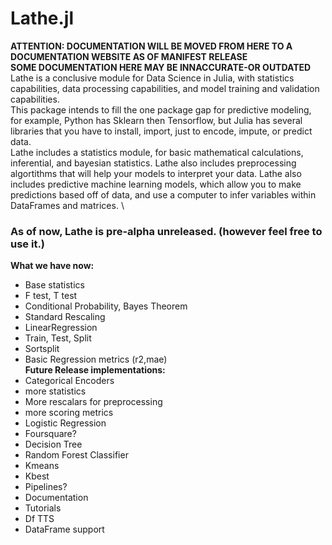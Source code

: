 # Lathe.jl
**ATTENTION: DOCUMENTATION WILL BE MOVED FROM HERE TO A DOCUMENTATION WEBSITE AS OF MANIFEST RELEASE** \
**SOME DOCUMENTATION HERE MAY BE INNACCURATE-OR OUTDATED**
Lathe is a conclusive module for Data Science in Julia, with statistics capabilities, data processing capabilities, and model training and validation capabilities. \
This package intends to fill the one package gap for predictive modeling, for example, Python has Sklearn then Tensorflow, but Julia has several libraries that you have to install, import, just to encode, impute, or predict data. \
Lathe includes a statistics module, for basic mathematical calculations, inferential, and bayesian statistics. Lathe also includes preprocessing algortithms that will help your models to interpret your data. Lathe also includes predictive machine learning models, which allow you to make predictions based off of data, and use a computer to infer variables within DataFrames and matrices. \
### As of now, Lathe is pre-alpha unreleased. (however feel free to use it.)
**What we have now:**
- Base statistics
- F test, T test
- Conditional Probability, Bayes Theorem
- Standard Rescaling
- LinearRegression
- Train, Test, Split
- Sortsplit
- Basic Regression metrics (r2,mae) \
**Future Release implementations:** 
- Categorical Encoders
- more statistics
- More rescalars for preprocessing
- more scoring metrics
- Logistic Regression
- Foursquare?
- Decision Tree
- Random Forest Classifier
- Kmeans
- Kbest
- Pipelines?
- Documentation
- Tutorials
- Df TTS
- DataFrame support
